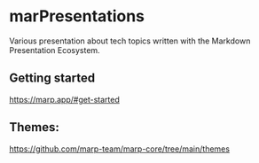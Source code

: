 # marPresentations
Various presentation about tech topics written with the Markdown Presentation Ecosystem.

## Getting started

https://marp.app/#get-started


## Themes:

https://github.com/marp-team/marp-core/tree/main/themes